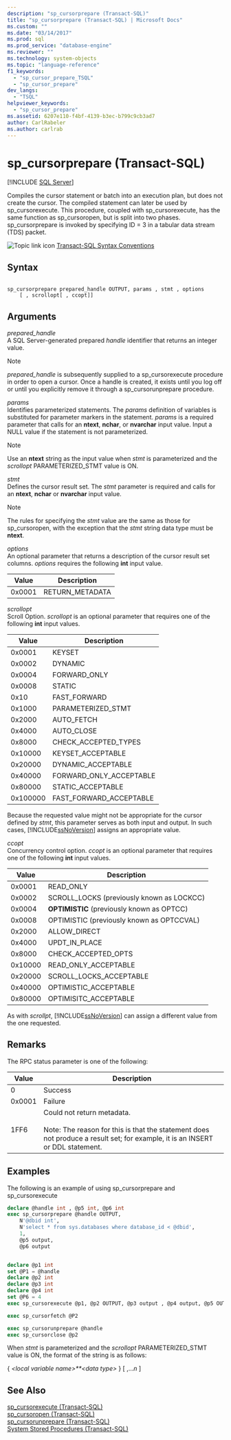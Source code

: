```yaml
---
description: "sp_cursorprepare (Transact-SQL)"
title: "sp_cursorprepare (Transact-SQL) | Microsoft Docs"
ms.custom: ""
ms.date: "03/14/2017"
ms.prod: sql
ms.prod_service: "database-engine"
ms.reviewer: ""
ms.technology: system-objects
ms.topic: "language-reference"
f1_keywords: 
  - "sp_cursor_prepare_TSQL"
  - "sp_cursor_prepare"
dev_langs: 
  - "TSQL"
helpviewer_keywords: 
  - "sp_cursor_prepare"
ms.assetid: 6207e110-f4bf-4139-b3ec-b799c9cb3ad7
author: CarlRabeler
ms.author: carlrab
---
```

# sp_cursorprepare (Transact-SQL)
[!INCLUDE [SQL Server](../../includes/applies-to-version/sqlserver.md)]

  Compiles the cursor statement or batch into an execution plan, but does not create the cursor. The compiled statement can later be used by sp_cursorexecute. This procedure, coupled with sp_cursorexecute, has the same function as sp_cursoropen, but is split into two phases. sp_cursorprepare is invoked by specifying ID = 3 in a tabular data stream (TDS) packet.  
  
 ![Topic link icon](../../database-engine/configure-windows/media/topic-link.gif "Topic link icon") [Transact-SQL Syntax Conventions](../../t-sql/language-elements/transact-sql-syntax-conventions-transact-sql.md)  
  
## Syntax  
  
```  
  
sp_cursorprepare prepared_handle OUTPUT, params , stmt , options  
    [ , scrollopt[ , ccopt]]  
```  
  
## Arguments  
 *prepared_handle*  
 A SQL Server-generated prepared *handle* identifier that returns an integer value.  
  
> [!NOTE]  
>  *prepared_handle* is subsequently supplied to a sp_cursorexecute procedure in order to open a cursor. Once a handle is created, it exists until you log off or until you explicitly remove it through a sp_cursorunprepare procedure.  
  
 *params*  
 Identifies parameterized statements. The *params* definition of variables is substituted for parameter markers in the statement. *params* is a required parameter that calls for an **ntext**, **nchar**, or **nvarchar** input value. Input a NULL value if the statement is not parameterized.  
  
> [!NOTE]  
>  Use an **ntext** string as the input value when *stmt* is parameterized and the *scrollopt* PARAMETERIZED_STMT value is ON.  
  
 *stmt*  
 Defines the cursor result set. The *stmt* parameter is required and calls for an **ntext**, **nchar** or **nvarchar** input value.  
  
> [!NOTE]  
>  The rules for specifying the *stmt* value are the same as those for sp_cursoropen, with the exception that the *stmt* string data type must be **ntext**.  
  
 *options*  
 An optional parameter that returns a description of the cursor result set columns. *options* requires the following **int** input value.  
  
|Value|Description|  
|-----------|-----------------|  
|0x0001|RETURN_METADATA|  
  
 *scrollopt*  
 Scroll Option. *scrollopt* is an optional parameter that requires one of the following **int** input values.  
  
|Value|Description|  
|-----------|-----------------|  
|0x0001|KEYSET|  
|0x0002|DYNAMIC|  
|0x0004|FORWARD_ONLY|  
|0x0008|STATIC|  
|0x10|FAST_FORWARD|  
|0x1000|PARAMETERIZED_STMT|  
|0x2000|AUTO_FETCH|  
|0x4000|AUTO_CLOSE|  
|0x8000|CHECK_ACCEPTED_TYPES|  
|0x10000|KEYSET_ACCEPTABLE|  
|0x20000|DYNAMIC_ACCEPTABLE|  
|0x40000|FORWARD_ONLY_ACCEPTABLE|  
|0x80000|STATIC_ACCEPTABLE|  
|0x100000|FAST_FORWARD_ACCEPTABLE|  
  
 Because the requested value might not be appropriate for the cursor defined by *stmt*, this parameter serves as both input and output. In such cases, [!INCLUDE[ssNoVersion](../../includes/ssnoversion-md.md)] assigns an appropriate value.  
  
 *ccopt*  
 Concurrency control option. *ccopt* is an optional parameter that requires one of the following **int** input values.  
  
|Value|Description|  
|-----------|-----------------|  
|0x0001|READ_ONLY|  
|0x0002|SCROLL_LOCKS (previously known as LOCKCC)|  
|0x0004|**OPTIMISTIC** (previously known as OPTCC)|  
|0x0008|OPTIMISTIC (previously known as OPTCCVAL)|  
|0x2000|ALLOW_DIRECT|  
|0x4000|UPDT_IN_PLACE|  
|0x8000|CHECK_ACCEPTED_OPTS|  
|0x10000|READ_ONLY_ACCEPTABLE|  
|0x20000|SCROLL_LOCKS_ACCEPTABLE|  
|0x40000|OPTIMISTIC_ACCEPTABLE|  
|0x80000|OPTIMISITC_ACCEPTABLE|  
  
 As with *scrollpt*, [!INCLUDE[ssNoVersion](../../includes/ssnoversion-md.md)] can assign a different value from the one requested.  
  
## Remarks  
 The RPC status parameter is one of the following:  
  
|Value|Description|  
|-----------|-----------------|  
|0|Success|  
|0x0001|Failure|  
|1FF6|Could not return metadata.<br /><br /> Note: The reason for this is that the statement does not produce a result set; for example, it is an INSERT or DDL statement.|  
  
## Examples  
  The following is an example of using sp_cursorprepare and sp_cursorexecute

```sql
declare @handle int , @p5 int, @p6 int
exec sp_cursorprepare @handle OUTPUT, 
	N'@dbid int', 
	N'select * from sys.databases where database_id < @dbid',
	1,
	@p5 output,
	@p6 output


declare @p1 int  
set @P1 = @handle 
declare @p2 int   
declare @p3 int  
declare @p4 int  
set @P6 = 4 
exec sp_cursorexecute @p1, @p2 OUTPUT, @p3 output , @p4 output, @p5 OUTPUT, @p6

exec sp_cursorfetch @P2

exec sp_cursorunprepare @handle
exec sp_cursorclose @p2
```
 
 When *stmt* is parameterized and the *scrollopt* PARAMETERIZED_STMT value is ON, the format of the string is as follows:  
  
 { *\<local variable name>**\<data type>* } [ ,...*n* ]  
  
## See Also  
 [sp_cursorexecute &#40;Transact-SQL&#41;](../../relational-databases/system-stored-procedures/sp-cursorexecute-transact-sql.md)   
 [sp_cursoropen &#40;Transact-SQL&#41;](../../relational-databases/system-stored-procedures/sp-cursoropen-transact-sql.md)   
 [sp_cursorunprepare &#40;Transact-SQL&#41;](../../relational-databases/system-stored-procedures/sp-cursorunprepare-transact-sql.md)   
 [System Stored Procedures &#40;Transact-SQL&#41;](../../relational-databases/system-stored-procedures/system-stored-procedures-transact-sql.md)  
  
  
